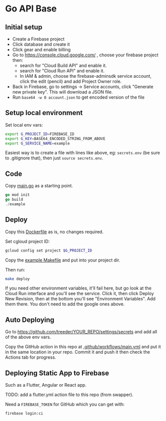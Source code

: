 # Go API Base

## Initial setup

* Create a Firebase project
* Click database and create it
* Click gear and enable billing
* Go to https://console.cloud.google.com/ , choose your firebase project then:
  * search for "Cloud Build API" and enable it.
  * search for "Cloud Run API" and enable it.
  * In IAM & admin, choose the firebase-adminsdk service account, click the edit (pencil) and add Project Owner role.
* Back in Firebase, go to settings -> Service accounts, click "Generate new private key". This will download a JSON file. 
* Run `base64 -w 0 account.json` to get encoded version of the file

## Setup local environment

Set local env vars:

```sh
export G_PROJECT_ID=FIREBASE_ID
export G_KEY=BASE64_ENCODED_STRING_FROM_ABOVE
export G_SERVICE_NAME=example
```

Easiest way is to create a file with lines like above, eg: `secrets.env` (be sure to .gitignore that), then 
just `source secrets.env`. 

## Code

Copy [main.go](example/main.go) as a starting point.

```go
go mod init
go build
./example
```

## Deploy

Copy this [Dockerfile](example/Dockerfile) as is, no changes required.

Set cgloud project ID:

```sh
gcloud config set project $G_PROJECT_ID
```

Copy the [example Makefile](example/Makefile) and put into your project dir.

Then run:

```sh
make deploy
```

If you need other environment variables, it'll fail here, but go look at the Cloud Run interface and you'll see the service. Click it, then click Deploy New Revision, then at the bottom you'll see "Environment Variables". Add them there. You don't need to add the google ones above. 

## Auto Deploying

Go to https://github.com/treeder/YOUR_REPO/settings/secrets and add all of the above env vars.

Copy the GitHub action in this repo at [.github/workflows/main.yml](.github/worksflows/main.yml) and put
it in the same location in your repo. Commit it and push it then check the Actions tab for progress.

## Deploying Static App to Firebase

Such as a Flutter, Angular or React app.

TODO: add a flutter.yml action file to this repo (from swapper). 

Need a `FIREBASE_TOKEN` for GitHub which you can get with:

```sh
firebase login:ci
```
